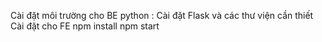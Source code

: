 Cài đặt môi trường cho BE python :
  Cài đặt Flask và các thư viện cần thiết
Cài đặt cho FE 
  npm install
  npm start
